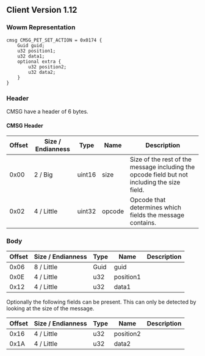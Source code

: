 ## Client Version 1.12

### Wowm Representation
```rust,ignore
cmsg CMSG_PET_SET_ACTION = 0x0174 {
    Guid guid;    
    u32 position1;    
    u32 data1;    
    optional extra {    
        u32 position2;        
        u32 data2;        
    }    
}

```
### Header
CMSG have a header of 6 bytes.

#### CMSG Header
| Offset | Size / Endianness | Type   | Name   | Description |
| ------ | ----------------- | ------ | ------ | ----------- |
| 0x00   | 2 / Big           | uint16 | size   | Size of the rest of the message including the opcode field but not including the size field.|
| 0x02   | 4 / Little        | uint32 | opcode | Opcode that determines which fields the message contains.|
### Body
| Offset | Size / Endianness | Type | Name | Description |
| ------ | ----------------- | ---- | ---- | ----------- |
| 0x06 | 8 / Little | Guid | guid |  |
| 0x0E | 4 / Little | u32 | position1 |  |
| 0x12 | 4 / Little | u32 | data1 |  |

Optionally the following fields can be present. This can only be detected by looking at the size of the message.

| Offset | Size / Endianness | Type | Name | Description |
| ------ | ----------------- | ---- | ---- | ----------- |
| 0x16 | 4 / Little | u32 | position2 |  |
| 0x1A | 4 / Little | u32 | data2 |  |
